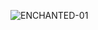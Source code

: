 ![ENCHANTED-01](https://github.com/user-attachments/assets/09cd3e6a-087c-4718-9eec-0b7350f2a9b8)











